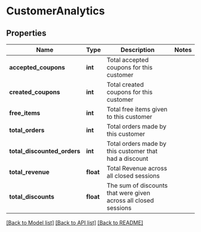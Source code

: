 # CustomerAnalytics


## Properties
Name | Type | Description | Notes
------------ | ------------- | ------------- | -------------
**accepted_coupons** | **int** | Total accepted coupons for this customer | 
**created_coupons** | **int** | Total created coupons for this customer | 
**free_items** | **int** | Total free items given to this customer | 
**total_orders** | **int** | Total orders made by this customer | 
**total_discounted_orders** | **int** | Total orders made by this customer that had a discount | 
**total_revenue** | **float** | Total Revenue across all closed sessions | 
**total_discounts** | **float** | The sum of discounts that were given across all closed sessions | 

[[Back to Model list]](../README.md#documentation-for-models) [[Back to API list]](../README.md#documentation-for-api-endpoints) [[Back to README]](../README.md)


